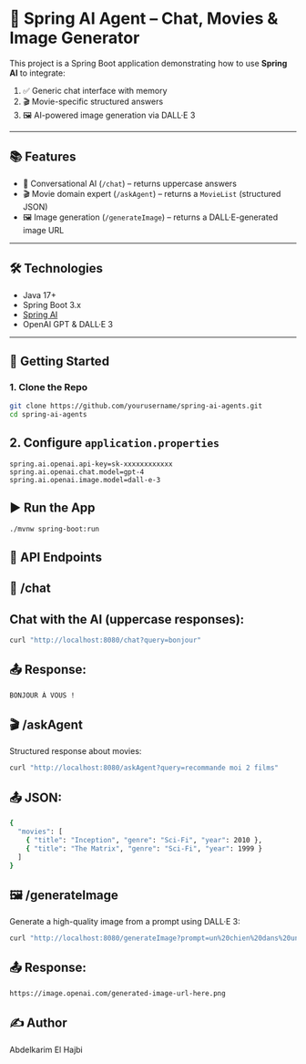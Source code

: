 # 🤖 Spring AI Agent – Chat, Movies & Image Generator

This project is a Spring Boot application demonstrating how to use **Spring AI** to integrate:

1. ✅ Generic chat interface with memory
2. 🎬 Movie-specific structured answers
3. 🖼️ AI-powered image generation via DALL·E 3

---

## 📚 Features

- 🧠 Conversational AI (`/chat`) – returns uppercase answers
- 🎬 Movie domain expert (`/askAgent`) – returns a `MovieList` (structured JSON)
- 🖼️ Image generation (`/generateImage`) – returns a DALL·E-generated image URL

---

## 🛠️ Technologies

- Java 17+
- Spring Boot 3.x
- [Spring AI](https://docs.spring.io/spring-ai/)
- OpenAI GPT & DALL·E 3

---

## 🚀 Getting Started

### 1. Clone the Repo

```bash
git clone https://github.com/yourusername/spring-ai-agents.git
cd spring-ai-agents
```
## 2. Configure `application.properties`

```properties
spring.ai.openai.api-key=sk-xxxxxxxxxxxx
spring.ai.openai.chat.model=gpt-4
spring.ai.openai.image.model=dall-e-3
```
## ▶️ Run the App

```bash
./mvnw spring-boot:run
```
## 📡 API Endpoints
## 🧠 /chat
## Chat with the AI (uppercase responses):
```bash
curl "http://localhost:8080/chat?query=bonjour"
```
## 📤 Response:
```bash
BONJOUR À VOUS !
```
## 🎬 /askAgent
Structured response about movies:
```bash
curl "http://localhost:8080/askAgent?query=recommande moi 2 films"
```
## 📤 JSON:
```bash
{
  "movies": [
    { "title": "Inception", "genre": "Sci-Fi", "year": 2010 },
    { "title": "The Matrix", "genre": "Sci-Fi", "year": 1999 }
  ]
}
```
## 🖼️ /generateImage
Generate a high-quality image from a prompt using DALL·E 3:
```bash
curl "http://localhost:8080/generateImage?prompt=un%20chien%20dans%20une%20montagne"
```
## 📤 Response:
```bash
https://image.openai.com/generated-image-url-here.png
```
## ✍️ Author
Abdelkarim El Hajbi
